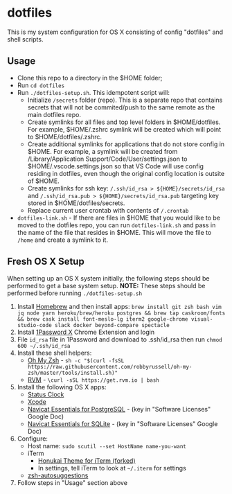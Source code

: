 # dotfiles

This is my system configuration for OS X consisting of config "dotfiles" and shell scripts.

## Usage

- Clone this repo to a directory in the $HOME folder;
- Run `cd dotfiles`
- Run `./dotfiles-setup.sh`.  This idempotent script will:
  - Initialize `/secrets` folder (repo).  This is a separate repo that contains secrets that will not be commited/push to the same remote as the main dotfiles repo.
  - Create symlinks for all files and top level folders in $HOME/dotfiles.  For example, $HOME/.zshrc symlink will be created which will point to $HOME/dotfiles/.zshrc.
  - Create additional symlinks for applications that do not store config in $HOME.  For example, a symlink will be created from /Library/Application Support/Code/User/settings.json to $HOME/.vscode.settings.json so that VS Code will use config residing in dotfiles, even though the original config location is outsite of $HOME.
  - Create symlinks for ssh key: `/.ssh/id_rsa > ${HOME}/secrets/id_rsa` and `/.ssh/id_rsa.pub > ${HOME}/secrets/id_rsa.pub` targeting key stored in $HOME/dotfiles/secrets.
  - Replace current user crontab with contents of `/.crontab`
- `dotfiles-link.sh` -  If there are files in $HOME that you would like to be moved to the dotfiles repo, you can run `dotfiles-link.sh` and pass in the name of the file that resides in $HOME.  This will move the file to `/home` and create a symlink to it.

## Fresh OS X Setup

When setting up an OS X system initially, the following steps should be performed to get a base system setup.  **NOTE:** These steps should be performed before running `./dotfiles-setup.sh`

1. Install [Homebrew](http://brew.sh/) and then install apps: `brew install git zsh bash vim jq node yarn heroku/brew/heroku postgres && brew tap caskroom/fonts && brew cask install font-meslo-lg iterm2 google-chrome visual-studio-code slack docker beyond-compare spectacle`
1. Install [1Password X](https://chrome.google.com/webstore/detail/1password-x-%E2%80%93-password-ma/aeblfdkhhhdcdjpifhhbdiojplfjncoa?hl=en) Chrome Extension and login
1. File `id_rsa` file in 1Password and download to .ssh/id_rsa then run `chmod 600 ~/.ssh/id_rsa`
1. Install these shell helpers:
   - [Oh My Zsh](https://github.com/robbyrussell/oh-my-zsh) - `sh -c "$(curl -fsSL https://raw.githubusercontent.com/robbyrussell/oh-my-zsh/master/tools/install.sh)"`
   - [RVM](https://rvm.io/rvm/install) - `\curl -sSL https://get.rvm.io | bash`
1. Install the following OS X apps:
   - [Status Clock](https://itunes.apple.com/us/app/status-clock/id552792489?mt=12)
   - [Xcode](https://itunes.apple.com/us/app/xcode/id497799835?ls=1&mt=12)
   - [Navicat Essentials for PostgreSQL](https://www.navicat.com/download/navicat-essentials) - (key in "Software Licenses" Google Doc)
   - [Navicat Essentials for SQLite](https://www.navicat.com/download/navicat-essentials) - (key in "Software Licenses" Google Doc)
1. Configure:
   - Host name: `sudo scutil --set HostName name-you-want`
   - iTerm
     - [Honukai Theme for iTerm (forked)](https://github.com/bradyholt/honukai-iterm-zsh)
     - In settings, tell iTerm to look at `~/.iterm` for settings
   - [zsh-autosuggestions](https://github.com/zsh-users/zsh-autosuggestions)
1. Follow steps in "Usage" section above
